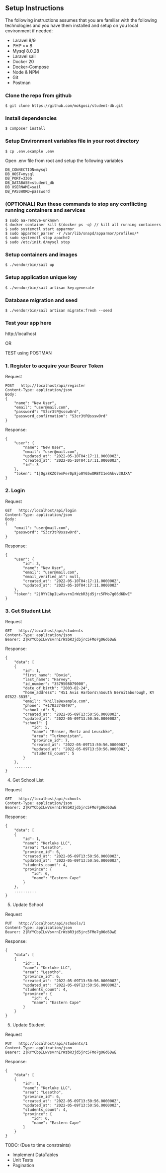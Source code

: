 ## Setup Instructions

The following instructions assumes that you are familiar with the following technologies and you have them installed and setup on you local environment if needed:

- Laravel 8/9
- PHP >= 8
- Mysql 8.0.28
- Laravel sail
- Docker 20
- Docker-Compose
- Node & NPM
- Git
- Postman

### Clone the repo from github 
```
$ git clone https://github.com/mokgosi/student-db.git
```

### Install dependencies 
```
$ composer install
```

### Setup Environment variables file in your root directory
```
$ cp .env.example .env
```

Open .env file from root and setup the following variables

```
DB_CONNECTION=mysql
DB_HOST=mysql
DB_PORT=3306
DB_DATABASE=student_db
DB_USERNAME=sail
DB_PASSWORD=password
```

### (OPTIONAL) Run these commands to stop any conflicting running containers and services
```
$ sudo aa-remove-unknown
$ docker container kill $(docker ps -q) // kill all running containers
$ sudo systemctl start apparmor 
$ sudo apparmor_parser -r /var/lib/snapd/apparmor/profiles/*
$ sudo systemctl stop apache2
$ sudo /etc/init.d/mysql stop
```

### Setup containers and images
```
$ ./vendor/bin/sail up 
```

### Setup application unique key
```
$ ./vendor/bin/sail artisan key:generate 
```

### Database migration and seed
```
$ ./vendor/bin/sail artisan migrate:fresh --seed
```
### Test your app here

http://localhost

OR

TEST using POSTMAN

### 1. Register to acquire your Bearer Token

Request

```
POST   http://localhost/api/register
Content-Type: application/json
Body: 
{
    "name": "New User",
    "email": "user@mail.com",
    "password": "S3cr3tP@sssw0rd",
    "password_confirmation": "S3cr3tP@sssw0rd"
}
```

Response:

```
{
    "user": {
        "name": "New User",
        "email": "user@mail.com",
        "updated_at": "2022-05-10T04:17:11.000000Z",
        "created_at": "2022-05-10T04:17:11.000000Z",
        "id": 3
    },
    "token": "1|Ogz8KZQ7emPer0p8jo0Y65wORBTI1eGAkvv30JXA"
}
```

### 2. Login

Request

```
GET   http://localhost/api/login
Content-Type: application/json
Body: 
{
    "email": "user@mail.com",
    "password": "S3cr3tP@sssw0rd",
}
```

Response:

```
{
    "user": {
        "id": 3,
        "name": "New User",
        "email": "user@mail.com",
        "email_verified_at": null,
        "created_at": "2022-05-10T04:17:11.000000Z",
        "updated_at": "2022-05-10T04:17:11.000000Z"
    },
    "token": "2|RYYCbpILwVsvrnIrWzbR3jd5jrc5FMo7g06d6DwE"
}
```

### 3. Get Student List

Request

```
GET   http://localhost/api/students
Content-Type: application/json
Bearer: 2|RYYCbpILwVsvrnIrWzbR3jd5jrc5FMo7g06d6DwE
```

Response:

```
{
    "data": [
    {
        "id": 1,
        "first_name": "Dovie",
        "last_name": "Harvey",
        "id_number": "3579508079000",
        "date_of_birth": "2003-02-24",
        "home_address": "451 Avis Harbors\nSouth Bernitaborough, KY 07822-3835",
        "email": "khills@example.com",
        "phone": "+17033748497",
        "school_id": 5,
        "created_at": "2022-05-09T13:50:56.000000Z",
        "updated_at": "2022-05-09T13:50:56.000000Z",
        "school": {
            "id": 5,
            "name": "Ernser, Mertz and Leuschke",
            "area": "Turkmenistan",
            "province_id": 7,
            "created_at": "2022-05-09T13:50:56.000000Z",
            "updated_at": "2022-05-09T13:50:56.000000Z",
            "students_count": 5
        }
    },
    ........
}
```

4. Get School List

Request

```
GET   http://localhost/api/schools
Content-Type: application/json
Bearer: 2|RYYCbpILwVsvrnIrWzbR3jd5jrc5FMo7g06d6DwE
```

Response:

```
{
    "data": [
    {
        "id": 1,
        "name": "Kerluke LLC",
        "area": "Lesotho",
        "province_id": 6,
        "created_at": "2022-05-09T13:50:56.000000Z",
        "updated_at": "2022-05-09T13:50:56.000000Z",
        "students_count": 4,
        "province": {
            "id": 6,
            "name": "Eastern Cape"
        }
    },
    ..........
}
```

5. Update School

Request

```
PUT   http://localhost/api/schools/1
Content-Type: application/json
Bearer: 2|RYYCbpILwVsvrnIrWzbR3jd5jrc5FMo7g06d6DwE
```

Response:

```
{
    "data": [
    {
        "id": 1,
        "name": "Kerluke LLC",
        "area": "Lesotho",
        "province_id": 6,
        "created_at": "2022-05-09T13:50:56.000000Z",
        "updated_at": "2022-05-09T13:50:56.000000Z",
        "students_count": 4,
        "province": {
            "id": 6,
            "name": "Eastern Cape"
        }
    }
}
```

5. Update Student

Request

```
PUT   http://localhost/api/students/1
Content-Type: application/json
Bearer: 2|RYYCbpILwVsvrnIrWzbR3jd5jrc5FMo7g06d6DwE
```

Response:

```
{
    "data": [
    {
        "id": 1,
        "name": "Kerluke LLC",
        "area": "Lesotho",
        "province_id": 6,
        "created_at": "2022-05-09T13:50:56.000000Z",
        "updated_at": "2022-05-09T13:50:56.000000Z",
        "students_count": 4,
        "province": {
            "id": 6,
            "name": "Eastern Cape"
        }
    }
}
```

TODO: (Due to time constraints)

- Implement DataTables
- Unit Tests
- Pagination